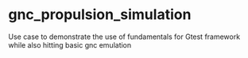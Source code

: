 # gnc_propulsion_simulation
Use case to demonstrate the use of fundamentals for Gtest framework while also hitting basic gnc emulation
